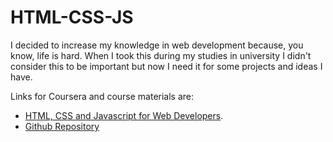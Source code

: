 # HTML-CSS-JS

I decided to increase my knowledge in web development because, you know, life is hard. When I took this during my studies in university I didn't consider this to be important but now I need it for some projects and ideas I have.

Links for Coursera and course materials are:

 * [HTML, CSS and Javascript for Web Developers](https://www.coursera.org/learn/html-css-javascript-for-web-developers).
 * [Github Repository](https://github.com/jhu-ep-coursera/fullstack-course4.git/)
